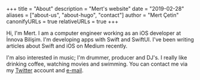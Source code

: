 +++
title = "About"
description = "Mert's website"
date = "2019-02-28"
aliases = ["about-us", "about-hugo", "contact"]
author = "Mert Çetin"
canonifyURLs = true
relativeURLs = true
+++

Hi, I'm Mert. I am a computer engineer working as an iOS developer at İnnova Bilişim.
I'm developing apps with Swift and SwiftUI.  I've been writing articles about Swift and iOS on Medium recently. 

I'm also interested in music; I'm drummer, producer and DJ's. I really like drinking coffee, watching movies and swimming. You can contact me via my [Twitter](https://twitter.com/mertt_cetinn) account and [e-mail](mailto:mrtctns22@gmail.com).



